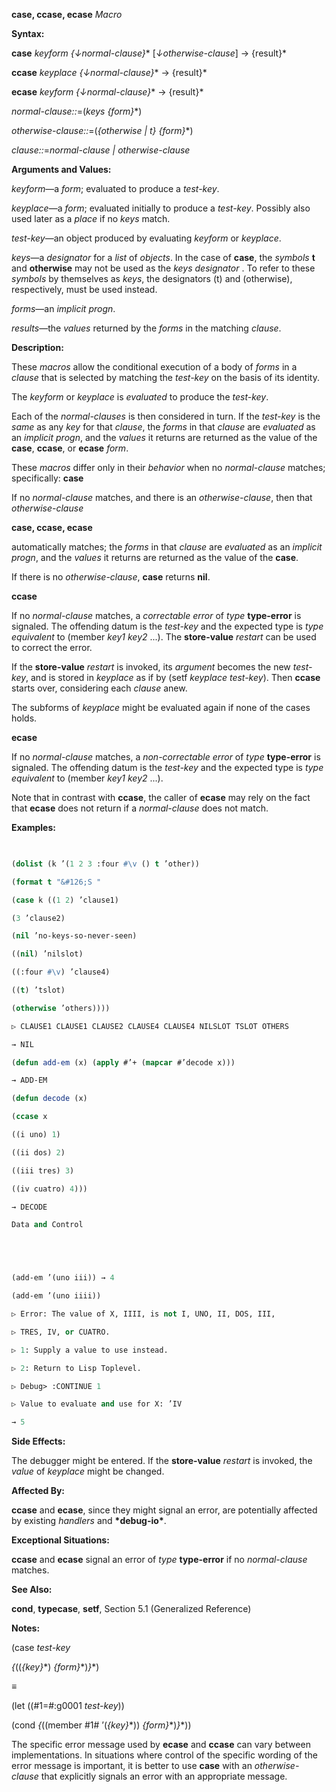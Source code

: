 **case, ccase, ecase** *Macro* 



**Syntax:** 



**case** *keyform \{↓normal-clause\}*\* [*↓otherwise-clause*] → \{result\}\* 



**ccase** *keyplace \{↓normal-clause\}*\* → \{result\}\* 



**ecase** *keyform \{↓normal-clause\}*\* → \{result\}\* 



*normal-clause::*=(*keys \{form\}*\*) 



*otherwise-clause::*=(*\{otherwise | t\} \{form\}*\*) 



*clause::*=*normal-clause | otherwise-clause* 



**Arguments and Values:** 



*keyform*—a *form*; evaluated to produce a *test-key*. 



*keyplace*—a *form*; evaluated initially to produce a *test-key*. Possibly also used later as a *place* if no *keys* match. 



*test-key*—an object produced by evaluating *keyform* or *keyplace*. 



*keys*—a *designator* for a *list* of *objects*. In the case of **case**, the *symbols* **t** and **otherwise** may not be used as the *keys designator* . To refer to these *symbols* by themselves as *keys*, the designators (t) and (otherwise), respectively, must be used instead. 



*forms*—an *implicit progn*. 



*results*—the *values* returned by the *forms* in the matching *clause*. 



**Description:** 



These *macros* allow the conditional execution of a body of *forms* in a *clause* that is selected by matching the *test-key* on the basis of its identity. 



The *keyform* or *keyplace* is *evaluated* to produce the *test-key*. 



Each of the *normal-clauses* is then considered in turn. If the *test-key* is the *same* as any *key* for that *clause*, the *forms* in that *clause* are *evaluated* as an *implicit progn*, and the *values* it returns are returned as the value of the **case**, **ccase**, or **ecase** *form*. 



These *macros* differ only in their *behavior* when no *normal-clause* matches; specifically: **case** 



If no *normal-clause* matches, and there is an *otherwise-clause*, then that *otherwise-clause* 











**case, ccase, ecase** 



automatically matches; the *forms* in that *clause* are *evaluated* as an *implicit progn*, and the *values* it returns are returned as the value of the **case**. 



If there is no *otherwise-clause*, **case** returns **nil**. 



**ccase** 



If no *normal-clause* matches, a *correctable error* of *type* **type-error** is signaled. The offending datum is the *test-key* and the expected type is *type equivalent* to (member *key1 key2* ...). The **store-value** *restart* can be used to correct the error. 



If the **store-value** *restart* is invoked, its *argument* becomes the new *test-key*, and is stored in *keyplace* as if by (setf *keyplace test-key*). Then **ccase** starts over, considering each *clause* anew. 



The subforms of *keyplace* might be evaluated again if none of the cases holds. 



**ecase** 



If no *normal-clause* matches, a *non-correctable error* of *type* **type-error** is signaled. The offending datum is the *test-key* and the expected type is *type equivalent* to (member *key1 key2* ...). 



Note that in contrast with **ccase**, the caller of **ecase** may rely on the fact that **ecase** does not return if a *normal-clause* does not match. 



**Examples:**
```lisp
 

(dolist (k ’(1 2 3 :four #\v () t ’other)) 

(format t "&#126;S " 

(case k ((1 2) ’clause1) 

(3 ’clause2) 

(nil ’no-keys-so-never-seen) 

((nil) ’nilslot) 

((:four #\v) ’clause4) 

((t) ’tslot) 

(otherwise ’others)))) 

▷ CLAUSE1 CLAUSE1 CLAUSE2 CLAUSE4 CLAUSE4 NILSLOT TSLOT OTHERS 

→ NIL 

(defun add-em (x) (apply #’+ (mapcar #’decode x))) 

→ ADD-EM 

(defun decode (x) 

(ccase x 

((i uno) 1) 

((ii dos) 2) 

((iii tres) 3) 

((iv cuatro) 4))) 

→ DECODE 

Data and Control 





(add-em ’(uno iii)) → 4 

(add-em ’(uno iiii)) 

▷ Error: The value of X, IIII, is not I, UNO, II, DOS, III, 

▷ TRES, IV, or CUATRO. 

▷ 1: Supply a value to use instead. 

▷ 2: Return to Lisp Toplevel. 

▷ Debug> :CONTINUE 1 

▷ Value to evaluate and use for X: ’IV 

→ 5 


```
**Side Effects:** 



The debugger might be entered. If the **store-value** *restart* is invoked, the *value* of *keyplace* might be changed. 



**Affected By:** 



**ccase** and **ecase**, since they might signal an error, are potentially affected by existing *handlers* and **\*debug-io\***. 



**Exceptional Situations:** 



**ccase** and **ecase** signal an error of *type* **type-error** if no *normal-clause* matches. 



**See Also:** 



**cond**, **typecase**, **setf**, Section 5.1 (Generalized Reference) 



**Notes:** 



(case *test-key* 



*\{*((*\{key\}*\*) *\{form\}*\*)*\}*\*) 



*≡* 



(let ((#1=#:g0001 *test-key*)) 



(cond *\{*((member #1# ’(*\{key\}*\*)) *\{form\}*\*)*\}*\*)) 



The specific error message used by **ecase** and **ccase** can vary between implementations. In situations where control of the specific wording of the error message is important, it is better to use **case** with an *otherwise-clause* that explicitly signals an error with an appropriate message. 



